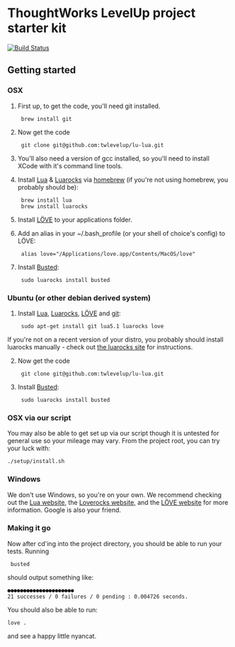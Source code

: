 ThoughtWorks LevelUp project starter kit
=========================

[![Build Status](https://travis-ci.org/twlevelup/syd-3-game-of-codes.png?branch=master)](https://travis-ci.org/twlevelup/syd-3-game-of-codes)

## Getting started
### OSX

1. First up, to get the code, you'll need git installed.

        brew install git

2. Now get the code

        git clone git@github.com:twlevelup/lu-lua.git

2. You'll also need a version of gcc installed, so you'll need to install XCode with it's command line tools.
2. Install [Lua](http://www.lua.org/) & [Luarocks](http://luarocks.org/) via [homebrew](http://brew.sh/) (if you're not using homebrew, you probably should be):

        brew install lua
        brew install luarocks

3. Install [LÖVE](http://love2d.org/) to your applications folder.
4. Add an alias in your ~/.bash_profile (or your shell of choice's config) to LÖVE:

        alias love="/Applications/love.app/Contents/MacOS/love"

5. Install [Busted](http://olivinelabs.com/busted/):

        sudo luarocks install busted

### Ubuntu (or other debian derived system)

1. Install [Lua](http://www.lua.org/), [Luarocks](http://luarocks.org/), [LÖVE](http://love2d.org/) and [git](http://git-scm.com/):

        sudo apt-get install git lua5.1 luarocks love

  If you're not on a recent version of your distro, you probably should install luarocks manually - check out [the luarocks site](http://luarocks.org/en/Download) for instructions.

2. Now get the code

        git clone git@github.com:twlevelup/lu-lua.git

2. Install [Busted](http://olivinelabs.com/busted/):

        sudo luarocks install busted

### OSX via our script

You may also be able to get set up via our script though it is untested for general use so your mileage may vary. From the project root, you can try your luck with:

    ./setup/install.sh

### Windows

We don't use Windows, so you're on your own. We recommend checking out the [Lua website](http://www.lua.org), the [Loverocks website](http://luarocks.org/), and the [LÖVE website](http://love2d.org/) for more information. Google is also your friend.

### Making it go

Now after cd'ing into the project directory, you should be able to run your tests. Running

     busted

should output something like:

    ●●●●●●●●●●●●●●●●●●●●●
    21 successes / 0 failures / 0 pending : 0.004726 seconds.

You should also be able to run:

    love .

and see a happy little nyancat.

